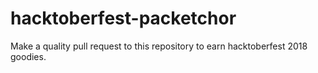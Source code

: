# hacktoberfest-packetchor
Make a quality pull request to this repository to earn hacktoberfest 2018 goodies.
